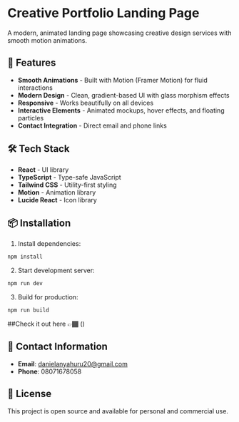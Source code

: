 # Creative Portfolio Landing Page

A modern, animated landing page showcasing creative design services with smooth motion animations.

## 🚀 Features

- **Smooth Animations** - Built with Motion (Framer Motion) for fluid interactions
- **Modern Design** - Clean, gradient-based UI with glass morphism effects
- **Responsive** - Works beautifully on all devices
- **Interactive Elements** - Animated mockups, hover effects, and floating particles
- **Contact Integration** - Direct email and phone links

## 🛠️ Tech Stack

- **React** - UI library
- **TypeScript** - Type-safe JavaScript
- **Tailwind CSS** - Utility-first styling
- **Motion** - Animation library
- **Lucide React** - Icon library

## 📦 Installation

1. Install dependencies:
```bash
npm install
```

2. Start development server:
```bash
npm run dev
```

3. Build for production:
```bash
npm run build
```

##Check it out here 👉🏾 ()


## 📧 Contact Information

- **Email**: danielanyahuru20@gmail.com
- **Phone**: 08071678058

## 📄 License

This project is open source and available for personal and commercial use.
